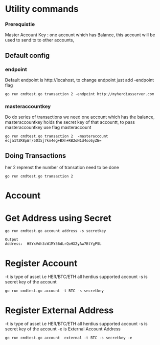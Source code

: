 # Utility commands

### Prerequistie

Master Account Key : one account which has Balance, this account will be used to send tx to other accounts, 


## Default config

### endpoint 
Default endpoint is http://locahost, to change endpoint just add -endpoint flag 

```
go run cmdtest.go transaction 2 -endpoint http://myherdiusserver.com 

```

### masteraccountkey

Do do series of transactions we need one account which has the balance, masteraccountkey holds the secret key of that accountt, to pass masteraccountkey use flag masteraccount

```
go run cmdtest.go transaction 2  -masteraccount ecja1TZR8pWr/5OI5j7km4eg+BXh+RB2oN1d4oo6yZE=

```



## Doing Transactions

her 2 reprenst the number of transation need to be done

```
go run cmdtest.go transaction 2

```

# Account

# Get Address using Secret

```
go run cmdtest.go account address -s secretkey

Output
Address:  HSYxVdh3cW1MY56dLrQoHX2yAw7BtYgPSL

```


# Register Account

-t is type of asset i.e HER/BTC/ETH all herdius supported account
-s is secret key of the account 

```
go run cmdtest.go account -t BTC -s secretkey

```

# Register External Address

-t is type of asset i.e HER/BTC/ETH all herdius supported account
-s is secret key of the account 
-e is External Account Address

```
go run cmdtest.go account  external -t BTC -s secretkey -e 

```

